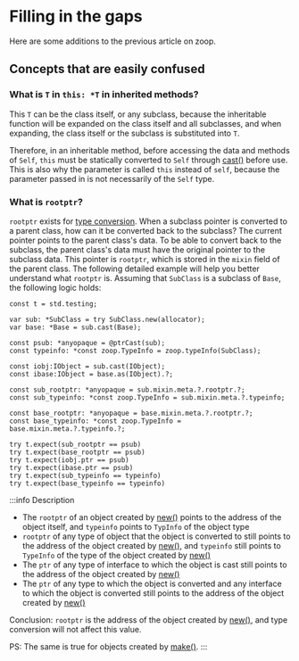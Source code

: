 # Filling in the gaps
Here are some additions to the previous article on zoop.

## Concepts that are easily confused
### What is `T` in `this: *T` in inherited methods?
This `T` can be the class itself, or any subclass, because the inheritable function will be expanded on the class itself and all subclasses, and when expanding, the class itself or the subclass is substituted into `T`.

Therefore, in an inheritable method, before accessing the data and methods of `Self`, `this` must be statically converted to `Self` through [cast()](../reference/class#cast) before use. This is also why the parameter is called `this` instead of `self`, because the parameter passed in is not necessarily of the `Self` type.

### What is `rootptr`?
`rootptr` exists for [type conversion](as-cast). When a subclass pointer is converted to a parent class, how can it be converted back to the subclass? The current pointer points to the parent class's data. To be able to convert back to the subclass, the parent class's data must have the original pointer to the subclass data. This pointer is `rootptr`, which is stored in the `mixin` field of the parent class. The following detailed example will help you better understand what `rootptr` is.
Assuming that `SubClass` is a subclass of `Base`, the following logic holds:
```zig
const t = std.testing;

var sub: *SubClass = try SubClass.new(allocator);
var base: *Base = sub.cast(Base);

const psub: *anyopaque = @ptrCast(sub);
const typeinfo: *const zoop.TypeInfo = zoop.typeInfo(SubClass);

const iobj:IObject = sub.cast(IObject);
const ibase:IObject = base.as(IObject).?;

const sub_rootptr: *anyopaque = sub.mixin.meta.?.rootptr.?;
const sub_typeinfo: *const zoop.TypeInfo = sub.mixin.meta.?.typeinfo;

const base_rootptr: *anyopaque = base.mixin.meta.?.rootptr.?;
const base_typeinfo: *const zoop.TypeInfo = base.mixin.meta.?.typeinfo.?;

try t.expect(sub_rootptr == psub)
try t.expect(base_rootptr == psub)
try t.expect(iobj.ptr == psub)
try t.expect(ibase.ptr == psub)
try t.expect(sub_typeinfo == typeinfo)
try t.expect(base_typeinfo == typeinfo)
```
:::info Description
- The `rootptr` of an object created by [new()](../reference/class#new) points to the address of the object itself, and `typeinfo` points to `TypInfo` of the object type
- `rootptr` of any type of object that the object is converted to still points to the address of the object created by [new()](../reference/class#new), and `typeinfo` still points to `TypeInfo` of the type of the object created by [new()](../reference/class#new)
- The `ptr` of any type of interface to which the object is cast still points to the address of the object created by [new()](../reference/class#new)
- The `ptr` of any type to which the object is converted and any interface to which the object is converted still points to the address of the object created by [new()](../reference/class#new)

Conclusion: `rootptr` is the address of the object created by [new()](../reference/class#new), and type conversion will not affect this value.

PS: The same is true for objects created by [make()](../reference/class#make).
:::
